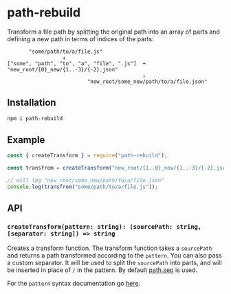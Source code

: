 # path-rebuild

Transform a file path by splitting the original path into an array of parts
and defining a new path in terms of indices of the parts:

```
       "some/path/to/a/file.js"
                  ↓
["some", "path", "to", "a", "file", ".js"]  +  "new_root/{0}_new/{1..-3}/{-2}.json"
                                            ↓
                          "new_root/some_new/path/to/a/file.json"

```

## Installation

```sh
npm i path-rebuild
```

## Example

```js
const { createTransform } = require("path-rebuild");

const transfrom = createTransform("new_root/{1..0}_new/{1..-3}/{-2}.json");

// will log "new_root/some_new/path/to/a/file.json"
console.log(transfrom("some/path/to/a/file.js"));
```

## API

### `createTransform(pattern: string): (sourcePath: string, [separator: string]) => string`

Creates a transform function.
The transform function takes a `sourcePath` and returns a path transformed according to the `pattern`.
You can also pass a custom separator.
It will be used to split the `sourcePath` into parts,
and will be inserted in place of `/` in the pattern.
By default [path.sep](https://nodejs.org/api/path.html#pathsep) is used.

For the `pattern` syntax documentation go [here](https://github.com/rpominov/path-rebuild#pattern-syntax).
